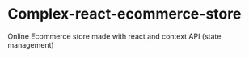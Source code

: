 # Complex-react-ecommerce-store
Online Ecommerce store made with react and context API (state management)
